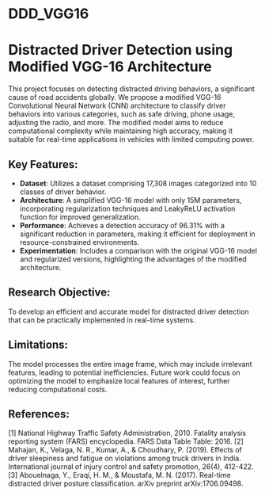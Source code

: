 # DDD_VGG16
# Distracted Driver Detection using Modified VGG-16 Architecture

This project focuses on detecting distracted driving behaviors, a significant cause of road accidents globally. We propose a modified VGG-16 Convolutional Neural Network (CNN) architecture to classify driver behaviors into various categories, such as safe driving, phone usage, adjusting the radio, and more. The modified model aims to reduce computational complexity while maintaining high accuracy, making it suitable for real-time applications in vehicles with limited computing power.

## Key Features:
- **Dataset**: Utilizes a dataset comprising 17,308 images categorized into 10 classes of driver behavior.
- **Architecture**: A simplified VGG-16 model with only 15M parameters, incorporating regularization techniques and LeakyReLU activation function for improved generalization.
- **Performance**: Achieves a detection accuracy of 96.31% with a significant reduction in parameters, making it efficient for deployment in resource-constrained environments.
- **Experimentation**: Includes a comparison with the original VGG-16 model and regularized versions, highlighting the advantages of the modified architecture.

## Research Objective:
To develop an efficient and accurate model for distracted driver detection that can be practically implemented in real-time systems.

## Limitations:
The model processes the entire image frame, which may include irrelevant features, leading to potential inefficiencies. Future work could focus on optimizing the model to emphasize local features of interest, further reducing computational costs.

## References:
[1] National Highway Traffic Safety Administration, 2010. Fatality analysis reporting system (FARS) 
encyclopedia. FARS Data Table Table: 2016.
[2] Mahajan, K., Velaga, N. R., Kumar, A., & Choudhary, P. (2019). Effects of driver sleepiness and fatigue on 
violations among truck drivers in India. International journal of injury control and safety promotion, 26(4), 
412-422.
[3] Abouelnaga, Y., Eraqi, H. M., & Moustafa, M. N. (2017). Real-time distracted driver posture 
classification. arXiv preprint arXiv:1706.09498.
